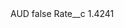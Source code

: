 <?xml version="1.0" encoding="UTF-8"?>
<CustomMetadata xmlns="http://soap.sforce.com/2006/04/metadata" xmlns:xsi="http://www.w3.org/2001/XMLSchema-instance" xmlns:xsd="http://www.w3.org/2001/XMLSchema">
    <label>AUD</label>
    <protected>false</protected>
    <values>
        <field>Rate__c</field>
        <value xsi:type="xsd:double">1.4241</value>
    </values>
</CustomMetadata>

